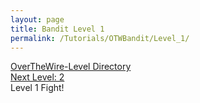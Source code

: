 ```yaml
---
layout: page
title: Bandit Level 1
permalink: /Tutorials/OTWBandit/Level_1/
---
```

[OverTheWire-Level Directory](https://zacvr.github.io/Tutorials/OTWBandit/)
<br/>
[Next Level: 2](https://zacvr.github.io//Tutorials/OTWBandit/Level_20)
<br/>
Level 1 Fight!
